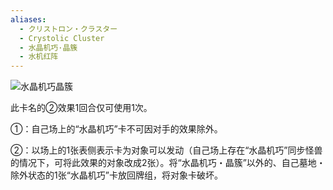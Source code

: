 ```yaml
---
aliases:
  - クリストロン・クラスター
  - Crystolic Cluster
  - 水晶机巧·晶簇
  - 水机红阵
---
```

![水晶机巧晶簇](https://cdn.233.momobako.com/ygopro/pics/53829527.jpg) 


此卡名的②效果1回合仅可使用1次。

①：自己场上的“水晶机巧”卡不可因对手的效果除外。

②：以场上的1张表侧表示卡为对象可以发动（自己场上存在“水晶机巧”同步怪兽的情况下，可将此效果的对象改成2张）。将“水晶机巧・晶簇”以外的、自己墓地・除外状态的1张“水晶机巧”卡放回牌组，将对象卡破坏。